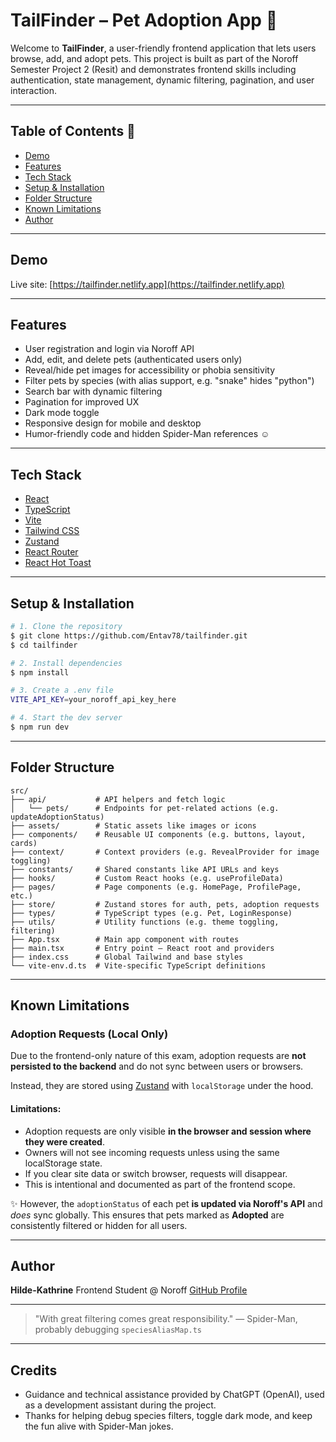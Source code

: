 # TailFinder – Pet Adoption App 🐾

Welcome to **TailFinder**, a user-friendly frontend application that lets users browse, add, and adopt pets. This project is built as part of the Noroff Semester Project 2 (Resit) and demonstrates frontend skills including authentication, state management, dynamic filtering, pagination, and user interaction.

---

## Table of Contents  📄 

* [Demo](#demo)
* [Features](#features)
* [Tech Stack](#tech-stack)
* [Setup & Installation](#setup--installation)
* [Folder Structure](#folder-structure)
* [Known Limitations](#known-limitations)
* [Author](#author)

---

## Demo

Live site: [https://tailfinder.netlify.app](https://tailfinder.netlify.app)

---

## Features

* User registration and login via Noroff API
* Add, edit, and delete pets (authenticated users only)
* Reveal/hide pet images for accessibility or phobia sensitivity
* Filter pets by species (with alias support, e.g. "snake" hides "python")
* Search bar with dynamic filtering
* Pagination for improved UX
* Dark mode toggle
* Responsive design for mobile and desktop
* Humor-friendly code and hidden Spider-Man references ☺️

---

## Tech Stack

* [React](https://react.dev/)
* [TypeScript](https://www.typescriptlang.org/)
* [Vite](https://vitejs.dev/)
* [Tailwind CSS](https://tailwindcss.com/)
* [Zustand](https://github.com/pmndrs/zustand)
* [React Router](https://reactrouter.com/)
* [React Hot Toast](https://react-hot-toast.com/)

---

## Setup & Installation

```bash
# 1. Clone the repository
$ git clone https://github.com/Entav78/tailfinder.git
$ cd tailfinder

# 2. Install dependencies
$ npm install

# 3. Create a .env file
VITE_API_KEY=your_noroff_api_key_here

# 4. Start the dev server
$ npm run dev
```

---

## Folder Structure

```
src/
├── api/           # API helpers and fetch logic
│   └── pets/      # Endpoints for pet-related actions (e.g. updateAdoptionStatus)
├── assets/        # Static assets like images or icons
├── components/    # Reusable UI components (e.g. buttons, layout, cards)
├── context/       # Context providers (e.g. RevealProvider for image toggling)
├── constants/     # Shared constants like API URLs and keys
├── hooks/         # Custom React hooks (e.g. useProfileData)
├── pages/         # Page components (e.g. HomePage, ProfilePage, etc.)
├── store/         # Zustand stores for auth, pets, adoption requests
├── types/         # TypeScript types (e.g. Pet, LoginResponse)
├── utils/         # Utility functions (e.g. theme toggling, filtering)
├── App.tsx        # Main app component with routes
├── main.tsx       # Entry point – React root and providers
├── index.css      # Global Tailwind and base styles
└── vite-env.d.ts  # Vite-specific TypeScript definitions

```

---

## Known Limitations

### Adoption Requests (Local Only)

Due to the frontend-only nature of this exam, adoption requests are **not persisted to the backend** and do not sync between users or browsers.

Instead, they are stored using [Zustand](https://github.com/pmndrs/zustand) with `localStorage` under the hood.

#### Limitations:

* Adoption requests are only visible **in the browser and session where they were created**.
* Owners will not see incoming requests unless using the same localStorage state.
* If you clear site data or switch browser, requests will disappear.
* This is intentional and documented as part of the frontend scope.

✨ However, the `adoptionStatus` of each pet **is updated via Noroff's API** and *does* sync globally. This ensures that pets marked as **Adopted** are consistently filtered or hidden for all users.

---

## Author

**Hilde-Kathrine**
Frontend Student @ Noroff
[GitHub Profile](https://github.com/Entav78)

---

> "With great filtering comes great responsibility."
> — Spider-Man, probably debugging `speciesAliasMap.ts`

---

## Credits

- Guidance and technical assistance provided by ChatGPT (OpenAI), used as a development assistant during the project.
- Thanks for helping debug species filters, toggle dark mode, and keep the fun alive with Spider-Man jokes.
